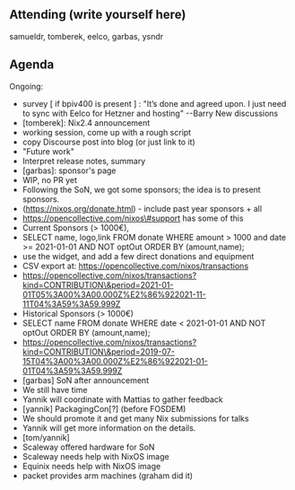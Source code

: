 ## Attending (write yourself here)
samueldr, tomberek, eelco, garbas, ysndr
## Agenda
Ongoing:
* survey \[ if bpiv400 is present \] : "It’s done and agreed upon. I just need to sync with Eelco for Hetzner and hosting" \--Barry
New discussions
* \[tomberek\]: Nix2.4 announcement
* working session, come up with a rough script
* copy Discourse post into blog (or just link to it)
* "Future work"
* Interpret release notes, summary
* \[garbas\]: sponsor's page
* WIP, no PR yet
* Following the SoN, we got some sponsors; the idea is to present sponsors.
* (https://nixos.org/donate.html) \- include past year sponsors \+ all
* https://opencollective.com/nixos\#support has some of this
* Current Sponsors (\> 1000€),
* SELECT name, logo,link FROM donate WHERE amount \> 1000 and date \>= 2021-01-01 AND NOT optOut ORDER BY (amount,name);
* use the widget, and add a few direct donations and equipment
* CSV export at: https://opencollective.com/nixos/transactions
* https://opencollective.com/nixos/transactions?kind=CONTRIBUTION\&period=2021-01-01T05%3A00%3A00.000Z%E2%86%922021-11-11T04%3A59%3A59.999Z
* Historical Sponsors (\> 1000€)
* SELECT name FROM donate WHERE date \< 2021-01-01 AND NOT optOut ORDER BY (amount,name);
* https://opencollective.com/nixos/transactions?kind=CONTRIBUTION\&period=2019-07-15T04%3A00%3A00.000Z%E2%86%922021-01-01T04%3A59%3A59.999Z
* \[garbas\] SoN after announcement
* We still have time
* Yannik will coordinate with Mattias to gather feedback
* \[yannik\] PackagingCon\[?\] (before FOSDEM)
* We should promote it and get many Nix submissions for talks
* Yannik will get more information on the details.
* \[tom/yannik\]
* Scaleway offered hardware for SoN
* Scaleway needs help with NixOS image
* Equinix needs help with NixOS image
* packet provides arm machines (graham did it)